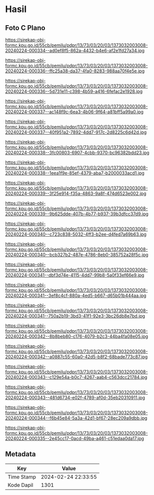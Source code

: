 # Hasil

## Foto C Plano

https://sirekap-obj-formc.kpu.go.id/55cb/pemilu/pdpr/13/73/03/20/03/1373032003008-20240224-000334--ad0ef8f5-862a-4432-b4e6-af2e1fd27a34.jpg

https://sirekap-obj-formc.kpu.go.id/55cb/pemilu/pdpr/13/73/03/20/03/1373032003008-20240224-000336--ffc25a38-da37-4fa0-8283-988aa70f4e5e.jpg

https://sirekap-obj-formc.kpu.go.id/55cb/pemilu/pdpr/13/73/03/20/03/1373032003008-20240224-000336--5d731e11-c398-4b59-a416-6fefac2e1928.jpg

https://sirekap-obj-formc.kpu.go.id/55cb/pemilu/pdpr/13/73/03/20/03/1373032003008-20240224-000337--ac148f9c-6ea3-4b06-9f64-a81bff5a99a0.jpg

https://sirekap-obj-formc.kpu.go.id/55cb/pemilu/pdpr/13/73/03/20/03/1373032003008-20240224-000337--40f951a2-7892-4dd7-917c-2d8225c6d42d.jpg

https://sirekap-obj-formc.kpu.go.id/55cb/pemilu/pdpr/13/73/03/20/03/1373032003008-20240224-000338--3fc00803-6907-4cbb-9370-bc96382bdd23.jpg

https://sirekap-obj-formc.kpu.go.id/55cb/pemilu/pdpr/13/73/03/20/03/1373032003008-20240224-000338--1eea1f9e-85ef-4379-aba7-b2000033acd1.jpg

https://sirekap-obj-formc.kpu.go.id/55cb/pemilu/pdpr/13/73/03/20/03/1373032003008-20240224-000339--3f25e914-f35a-4863-9a8f-474d6523e002.jpg

https://sirekap-obj-formc.kpu.go.id/55cb/pemilu/pdpr/13/73/03/20/03/1373032003008-20240224-000339--9b625dde-407b-4b77-b937-39b3dfcc37d9.jpg

https://sirekap-obj-formc.kpu.go.id/55cb/pemilu/pdpr/13/73/03/20/03/1373032003008-20240224-000340--c723c838-5032-4ff3-b2ee-d4fed7a69b63.jpg

https://sirekap-obj-formc.kpu.go.id/55cb/pemilu/pdpr/13/73/03/20/03/1373032003008-20240224-000340--bcb327b2-487e-4786-8eb0-385752a28f5c.jpg

https://sirekap-obj-formc.kpu.go.id/55cb/pemilu/pdpr/13/73/03/20/03/1373032003008-20240224-000341--dbf3d74e-4115-4dd7-99b8-5a0f33ef66e9.jpg

https://sirekap-obj-formc.kpu.go.id/55cb/pemilu/pdpr/13/73/03/20/03/1373032003008-20240224-000341--3ef8c4cf-880a-4ed5-b667-d65b01b444aa.jpg

https://sirekap-obj-formc.kpu.go.id/55cb/pemilu/pdpr/13/73/03/20/03/1373032003008-20240224-000341--750a2b19-3bd3-41f1-92e3-3bc26db8e7bd.jpg

https://sirekap-obj-formc.kpu.go.id/55cb/pemilu/pdpr/13/73/03/20/03/1373032003008-20240224-000342--8b8beb80-c176-4079-b2c3-44ba4fa08e05.jpg

https://sirekap-obj-formc.kpu.go.id/55cb/pemilu/pdpr/13/73/03/20/03/1373032003008-20240224-000342--a0887c55-60a0-42d5-b8f2-68bade773c87.jpg

https://sirekap-obj-formc.kpu.go.id/55cb/pemilu/pdpr/13/73/03/20/03/1373032003008-20240224-000343--c129e54a-b0c7-4267-aab4-c563dcc21784.jpg

https://sirekap-obj-formc.kpu.go.id/55cb/pemilu/pdpr/13/73/03/20/03/1373032003008-20240224-000343--481d6734-e02f-4789-af0d-35eb20310911.jpg

https://sirekap-obj-formc.kpu.go.id/55cb/pemilu/pdpr/13/73/03/20/03/1373032003008-20240224-000344--f6b45e84-5a3a-42d1-bf67-28ec209a9dbb.jpg

https://sirekap-obj-formc.kpu.go.id/55cb/pemilu/pdpr/13/73/03/20/03/1373032003008-20240224-000335--2e45cc17-0acd-49ba-a461-c51edaa0da17.jpg


## Metadata

| Key        | Value               |
| ---------- | ------------------- |
| Time Stamp | 2024-02-24 22:33:55 |
| Kode Dapil | 1301                |



